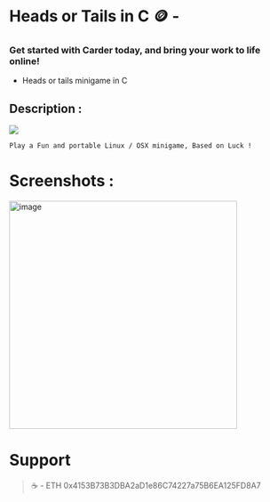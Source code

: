 # Heads or Tails in C 🪙 - 
### Get started with Carder today, and bring your work to life online!


- Heads or tails minigame in C



## Description :

<img src="https://img.shields.io/static/v1?label=Language&message= C &color=purple?style=plastic"/>  

```Play a Fun and portable Linux / OSX minigame, Based on Luck !```


# Screenshots :


<img width="410" alt="image" src="https://github.com/user-attachments/assets/8bc98ca1-31df-49b2-87ee-f5a429eeb0ac">



# Support 

>☕️ - ETH 0x4153B73B3DBA2aD1e86C74227a75B6EA125FD8A7







